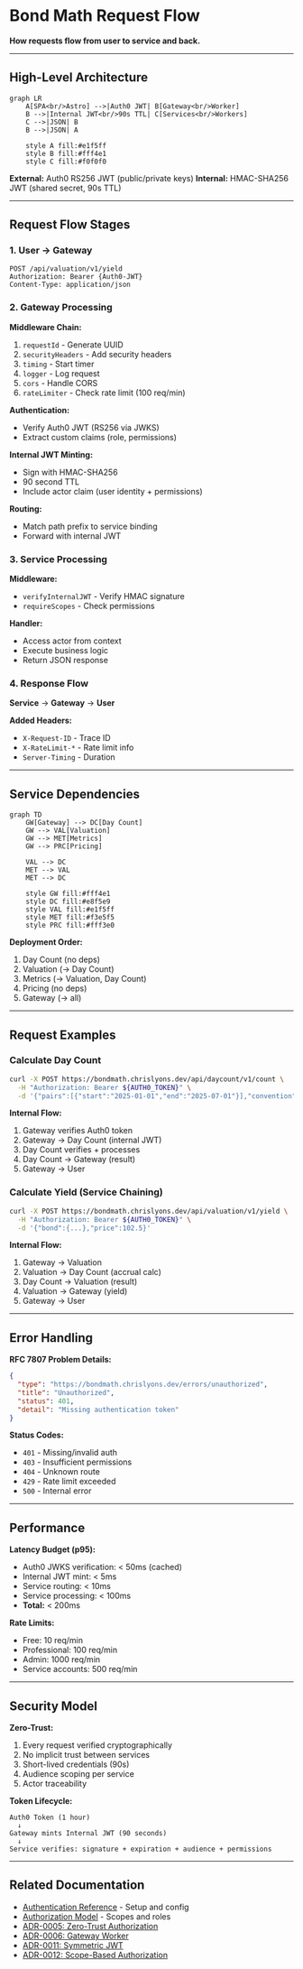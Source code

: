 # Bond Math Request Flow

**How requests flow from user to service and back.**

---

## High-Level Architecture

```mermaid
graph LR
    A[SPA<br/>Astro] -->|Auth0 JWT| B[Gateway<br/>Worker]
    B -->|Internal JWT<br/>90s TTL| C[Services<br/>Workers]
    C -->|JSON| B
    B -->|JSON| A

    style A fill:#e1f5ff
    style B fill:#fff4e1
    style C fill:#f0f0f0
```

**External:** Auth0 RS256 JWT (public/private keys)
**Internal:** HMAC-SHA256 JWT (shared secret, 90s TTL)

---

## Request Flow Stages

### 1. User → Gateway

```
POST /api/valuation/v1/yield
Authorization: Bearer {Auth0-JWT}
Content-Type: application/json
```

### 2. Gateway Processing

**Middleware Chain:**
1. `requestId` - Generate UUID
2. `securityHeaders` - Add security headers
3. `timing` - Start timer
4. `logger` - Log request
5. `cors` - Handle CORS
6. `rateLimiter` - Check rate limit (100 req/min)

**Authentication:**
- Verify Auth0 JWT (RS256 via JWKS)
- Extract custom claims (role, permissions)

**Internal JWT Minting:**
- Sign with HMAC-SHA256
- 90 second TTL
- Include actor claim (user identity + permissions)

**Routing:**
- Match path prefix to service binding
- Forward with internal JWT

### 3. Service Processing

**Middleware:**
- `verifyInternalJWT` - Verify HMAC signature
- `requireScopes` - Check permissions

**Handler:**
- Access actor from context
- Execute business logic
- Return JSON response

### 4. Response Flow

**Service** → **Gateway** → **User**

**Added Headers:**
- `X-Request-ID` - Trace ID
- `X-RateLimit-*` - Rate limit info
- `Server-Timing` - Duration

---

## Service Dependencies

```mermaid
graph TD
    GW[Gateway] --> DC[Day Count]
    GW --> VAL[Valuation]
    GW --> MET[Metrics]
    GW --> PRC[Pricing]

    VAL --> DC
    MET --> VAL
    MET --> DC

    style GW fill:#fff4e1
    style DC fill:#e8f5e9
    style VAL fill:#e1f5ff
    style MET fill:#f3e5f5
    style PRC fill:#fff3e0
```

**Deployment Order:**
1. Day Count (no deps)
2. Valuation (→ Day Count)
3. Metrics (→ Valuation, Day Count)
4. Pricing (no deps)
5. Gateway (→ all)

---

## Request Examples

### Calculate Day Count

```bash
curl -X POST https://bondmath.chrislyons.dev/api/daycount/v1/count \
  -H "Authorization: Bearer ${AUTH0_TOKEN}" \
  -d '{"pairs":[{"start":"2025-01-01","end":"2025-07-01"}],"convention":"ACT_360"}'
```

**Internal Flow:**
1. Gateway verifies Auth0 token
2. Gateway → Day Count (internal JWT)
3. Day Count verifies + processes
4. Day Count → Gateway (result)
5. Gateway → User

### Calculate Yield (Service Chaining)

```bash
curl -X POST https://bondmath.chrislyons.dev/api/valuation/v1/yield \
  -H "Authorization: Bearer ${AUTH0_TOKEN}" \
  -d '{"bond":{...},"price":102.5}'
```

**Internal Flow:**
1. Gateway → Valuation
2. Valuation → Day Count (accrual calc)
3. Day Count → Valuation (result)
4. Valuation → Gateway (yield)
5. Gateway → User

---

## Error Handling

**RFC 7807 Problem Details:**

```json
{
  "type": "https://bondmath.chrislyons.dev/errors/unauthorized",
  "title": "Unauthorized",
  "status": 401,
  "detail": "Missing authentication token"
}
```

**Status Codes:**
- `401` - Missing/invalid auth
- `403` - Insufficient permissions
- `404` - Unknown route
- `429` - Rate limit exceeded
- `500` - Internal error

---

## Performance

**Latency Budget (p95):**
- Auth0 JWKS verification: < 50ms (cached)
- Internal JWT mint: < 5ms
- Service routing: < 10ms
- Service processing: < 100ms
- **Total:** < 200ms

**Rate Limits:**
- Free: 10 req/min
- Professional: 100 req/min
- Admin: 1000 req/min
- Service accounts: 500 req/min

---

## Security Model

**Zero-Trust:**
1. Every request verified cryptographically
2. No implicit trust between services
3. Short-lived credentials (90s)
4. Audience scoping per service
5. Actor traceability

**Token Lifecycle:**
```
Auth0 Token (1 hour)
  ↓
Gateway mints Internal JWT (90 seconds)
  ↓
Service verifies: signature + expiration + audience + permissions
```

---

## Related Documentation

- [Authentication Reference](../reference/authentication.md) - Setup and config
- [Authorization Model](./authorization-model.md) - Scopes and roles
- [ADR-0005: Zero-Trust Authorization](../adr/0005-zero-trust-authorization.md)
- [ADR-0006: Gateway Worker](../adr/0006-gateway-worker.md)
- [ADR-0011: Symmetric JWT](../adr/0011-symmetric-jwt-for-internal-auth.md)
- [ADR-0012: Scope-Based Authorization](../adr/0012-scope-based-authorization.md)
